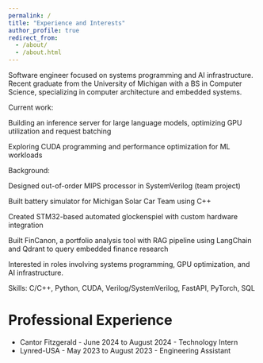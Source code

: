```yaml
---
permalink: /
title: "Experience and Interests"
author_profile: true
redirect_from: 
  - /about/
  - /about.html
---
```


Software engineer focused on systems programming and AI infrastructure. Recent graduate from the University of Michigan with a BS in Computer Science, specializing in computer architecture and embedded systems.

Current work:

Building an inference server for large language models, optimizing GPU     utilization and request batching

Exploring CUDA programming and performance optimization for ML workloads

Background:


Designed out-of-order MIPS processor in SystemVerilog (team project)

Built battery simulator for Michigan Solar Car Team using C++

Created STM32-based automated glockenspiel with custom hardware integration

Built FinCanon, a portfolio analysis tool with RAG pipeline using LangChain and Qdrant to query embedded finance research 

Interested in roles involving systems programming, GPU optimization, and AI infrastructure.

Skills: C/C++, Python, CUDA, Verilog/SystemVerilog, FastAPI, PyTorch, SQL

Professional Experience
======

- Cantor Fitzgerald - June 2024 to August 2024 - Technology Intern
- Lynred-USA - May 2023 to August 2023 - Engineering Assistant



